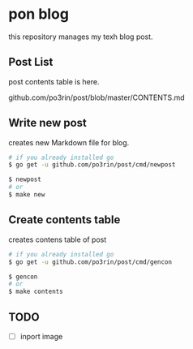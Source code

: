 # pon blog

this repository manages my texh blog post.

## Post List

post contents table is here.

github.com/po3rin/post/blob/master/CONTENTS.md

## Write new post

creates new Markdown file for blog.

```bash
# if you already installed go
$ go get -u github.com/po3rin/post/cmd/newpost

$ newpost
# or
$ make new
```

## Create contents table

creates contens table of post

```bash
# if you already installed go
$ go get -u github.com/po3rin/post/cmd/gencon

$ gencon
# or
$ make contents
```

## TODO

- [ ] inport image
